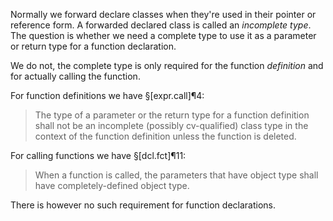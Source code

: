 Normally we forward declare classes when they're used in their pointer or reference form. A forwarded declared class is called an *incomplete type*. The question is whether we need a complete type to use it as a parameter or return type for a function declaration.

We do not, the complete type is only required for the function *definition* and for actually calling the function. 

For function definitions we have §[expr.call]¶4:
> The type of a parameter or the return type for a function definition shall not be an incomplete (possibly cv-qualified) class type in the context of the function definition unless the function is deleted.

For calling functions we have §[dcl.fct]¶11:
>When a function is called, the parameters that have object type shall have completely-defined object type.

There is however no such requirement for function declarations.